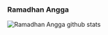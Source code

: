 ### Ramadhan Angga

![Ramadhan Angga github stats](https://github-readme-stats.vercel.app/api?username=ramadhannangga&show_icons=true&theme=dark)
